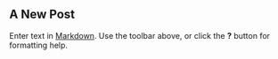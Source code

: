 ## A New Post 
Enter text in [Markdown](http://daringfireball.net/projects/markdown/). Use the toolbar above, or click the **?** button for formatting help.
